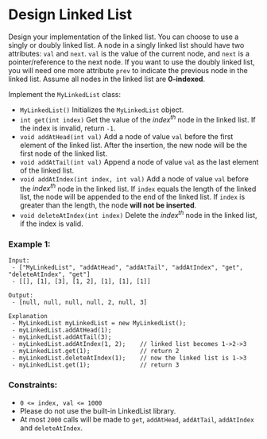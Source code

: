 # Design Linked List

Design your implementation of the linked list. You can choose to use a singly or doubly linked list.
A node in a singly linked list should have two attributes: `val` and `next`. `val` is the value of the current node, and `next` is a pointer/reference to the next node.
If you want to use the doubly linked list, you will need one more attribute `prev` to indicate the previous node in the linked list. Assume all nodes in the linked list are **0-indexed**.

Implement the `MyLinkedList` class:

 - `MyLinkedList()` Initializes the `MyLinkedList` object.
 - `int get(int index)` Get the value of the $index^{th}$ node in the linked list. If the index is invalid, return `-1`.
 - `void addAtHead(int val)` Add a node of value `val` before the first element of the linked list. After the insertion, the new node will be the first node of the linked list.
 - `void addAtTail(int val)` Append a node of value `val` as the last element of the linked list.
 - `void addAtIndex(int index, int val)` Add a node of value `val` before the $index^{th}$ node in the linked list. If `index` equals the length of the linked list, the node will be appended to the end of the linked list. If `index` is greater than the length, the node **will not be inserted**.
 - `void deleteAtIndex(int index)` Delete the $index^{th}$ node in the linked list, if the index is valid.

### Example 1:

```
Input:
 - ["MyLinkedList", "addAtHead", "addAtTail", "addAtIndex", "get", "deleteAtIndex", "get"]
 - [[], [1], [3], [1, 2], [1], [1], [1]]

Output:
 - [null, null, null, null, 2, null, 3]

Explanation
 - MyLinkedList myLinkedList = new MyLinkedList();
 - myLinkedList.addAtHead(1);
 - myLinkedList.addAtTail(3);
 - myLinkedList.addAtIndex(1, 2);    // linked list becomes 1->2->3
 - myLinkedList.get(1);              // return 2
 - myLinkedList.deleteAtIndex(1);    // now the linked list is 1->3
 - myLinkedList.get(1);              // return 3
```

### Constraints:

- `0 <= index, val <= 1000`
- Please do not use the built-in LinkedList library.
- At most `2000` calls will be made to `get`, `addAtHead`, `addAtTail`, `addAtIndex` and `deleteAtIndex`.
